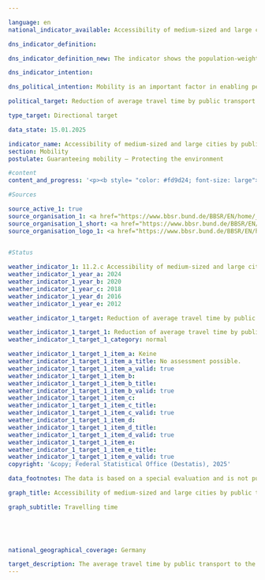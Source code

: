 ```yaml
---

language: en        
national_indicator_available: Accessibility of medium-sized and large cities by public transport        

dns_indicator_definition:         

dns_indicator_definition_new: The indicator shows the population-weighted average travel time by public transport to the nearest medium or regional centre (in minutes).        

dns_indicator_intention:         

dns_political_intention: Mobility is an important factor in enabling people to participate in society. Accordingly, space and transport should be designed in such a way that there are good mobility options for the entire population and appropriate connections to medium-sized or regional centres.        

political_target: Reduction of average travel time by public transport        

type_target: Directional target        

data_state: 15.01.2025        

indicator_name: Accessibility of medium-sized and large cities by public transport        
section: Mobility        
postulate: Guaranteeing mobility – Protecting the environment        

#content         
content_and_progress: '<p><b style= "color: #fd9d24; font-size: large">11.2.c Accessibility of medium-sized and large cities by public transport</b><br><br>The indicator is calculated by the Federal Institute for Research on Building, Urban Affairs and Spatial Development (BBSR). Public transport is defined as services accessible to everyone upon payment of a fare. Flexible service forms such as demand-responsive minibuses, which operate without fixed stops and timetables upon request, are not taken into account. The population-weighted average travel time to the nearest medium- or upper-order centre was 23.5&nbsp;minutes in 2012. By 2020, this had decreased to 20.5&nbsp;minutes and further declined to 17.7&nbsp;minutes in 2024. This corresponds to a reduction of 24.7% over the period from 2012&nbsp;to 2024.<br><br>However, the comparability of the results is limited due to changes in methodology and calculation bases over time. On the one hand, the number of medium- and upper-order centres considered has varied. On the other hand, from 2024&nbsp;onwards, travel times have no longer been calculated from every stop, but for the first time from every inhabited 100×100-metre grid cell. For this purpose, the entire national territory was divided into grid cells of this size, and residency was verified using registered addresses.<br><br>Furthermore, in major cities, district and neighbourhood centres are now also included as destinations. In addition, updated data sources on timetables and transport networks as well as the results of the 2022&nbsp;Census at grid cell level have been incorporated into the analyses. The basis for the accessibility analyses by public transport are nationwide timetable data in GTFS format (scheduled timetable data), which are aggregated via the DELFI Integration Platform (DIP) from the regional information systems and made available on the <a href="https://www.opendata-oepnv.de/ht/de/willkommen">Open Data ÖPNV platform</a>. Based on this, the shortest travel times to the nearest medium- or upper-order centre during the morning peak period were determined.<br><br>The definition of the time window for the morning peak period varied by reporting year: in 2012, connections with arrival times between 06:00&nbsp;and 09:00&nbsp;were considered; in 2020, between 06:00&nbsp;and 12:00. For 2024, the start time or journey commencement was set to 8&nbsp;October 2024&nbsp;at 08:00&nbsp;–&nbsp;a working day outside school holidays. The frequency of services and connections outside the respective time windows are not included in the indicator calculation.<br><br>In addition to travel times, access times to departure stops were also considered. For this purpose, a nationwide street and path network based on OpenStreetMap was used, modelling access, egress, and transfer routes. Different travel speeds were assumed&nbsp;–&nbsp;approximately 3.6&nbsp;km/h for pedestrians and 18&nbsp;km/h for cyclists&nbsp;–&nbsp;allowing the representation of various travel modes.<br><br>The classification of a location as a medium- or upper-order centre is carried out by the Landesplanungsbehörden of the Länder. This classification is primarily based on the provision of goods, services and infrastructure that are not available in the surrounding lower-order centres. Examples include specialist medical practices, hospitals, cultural institutions as well as secondary schools and universities. Up to and including 2024, each medium- or upper-order centre&nbsp;–&nbsp;including in large cities&nbsp;–&nbsp;was represented by only one destination point (city centre).<br><br>In 2024, in all upper-order centres with more than 250,000&nbsp;inhabitants, an additional 107&nbsp;central locations at district or neighbourhood level were included alongside the city centre. The basis for this was commuter and mobile phone data interconnections at grid cell level, the Central Shopping District (infas 360), as well as cluster analyses based on Points-of-Interest data from the Federal Agency for Cartography and Geodesy (BKG). Only locations with a catchment area of at least 50,000&nbsp;inhabitants, where medium-order functions can be comprehensively provided, were included. By including these additional central locations as destinations, a more differentiated picture of accessibility within major cities emerges. This provides a significantly more realistic depiction of public service provision with regard to medium-order functions.</p>'                

#Sources        

source_active_1: true
source_organisation_1: <a href="https://www.bbsr.bund.de/BBSR/EN/home/_node.html" target="_blank" onclick="return confirm_alert('the Federal Institute for Research on Building, Urban Affairs and Spatial Development', 'En')">Federal Institute for Research on Building, Urban Affairs and Spatial Development</a>
source_organisation_1_short: <a href="https://www.bbsr.bund.de/BBSR/EN/home/_node.html" target="_blank" onclick="return confirm_alert('the Federal Institute for Research on Building, Urban Affairs and Spatial Development', 'En')">Federal Institute for Research on Building, Urban Affairs and Spatial Development</a>
source_organisation_logo_1: <a href="https://www.bbsr.bund.de/BBSR/EN/home/_node.html" target="_blank" onclick="return confirm_alert('the Federal Institute for Research on Building, Urban Affairs and Spatial Development', 'En')"><img src="https://dnsTestEnvironment.github.io/dns-indicators/public/OrgImgEn/bbsr.png" alt="Federal Institute for Research on Building, Urban Affairs and Spatial Development" title=" Click here to visit the homepage of the organizationFederal Institute for Research on Building, Urban Affairs and Spatial Development" style="height:60px; width:148px; border:transparent"/></a>
        

#Status        

weather_indicator_1: 11.2.c Accessibility of medium-sized and large cities by public transport
weather_indicator_1_year_a: 2024
weather_indicator_1_year_b: 2020
weather_indicator_1_year_c: 2018
weather_indicator_1_year_d: 2016
weather_indicator_1_year_e: 2012

weather_indicator_1_target: Reduction of average travel time by public transport

weather_indicator_1_target_1: Reduction of average travel time by public transport
weather_indicator_1_target_1_category: normal

weather_indicator_1_target_1_item_a: Keine
weather_indicator_1_target_1_item_a_title: No assessment possible.
weather_indicator_1_target_1_item_a_valid: true
weather_indicator_1_target_1_item_b: 
weather_indicator_1_target_1_item_b_title: 
weather_indicator_1_target_1_item_b_valid: true
weather_indicator_1_target_1_item_c: 
weather_indicator_1_target_1_item_c_title: 
weather_indicator_1_target_1_item_c_valid: true
weather_indicator_1_target_1_item_d: 
weather_indicator_1_target_1_item_d_title: 
weather_indicator_1_target_1_item_d_valid: true
weather_indicator_1_target_1_item_e: 
weather_indicator_1_target_1_item_e_title: 
weather_indicator_1_target_1_item_e_valid: true        
copyright: '&copy; Federal Statistical Office (Destatis), 2025'        

data_footnotes: The data is based on a special evaluation and is not publicly available.<br>• Due to changes in the methodology and calculation basis, a comparison of the data for the 2024 survey year with previous years is only possible to a limited extent (break in time series).        

graph_title: Accessibility of medium-sized and large cities by public transport        

graph_subtitle: Travelling time        

        

                

national_geographical_coverage: Germany        

target_description: The average travel time by public transport to the nearest medium or regional centre should be reduced.<br><br>• The current trend is moving in the direction of the target. An assessment of indicator 11.2.c is not possible. Too few data points.<br><br>'        
---
```


